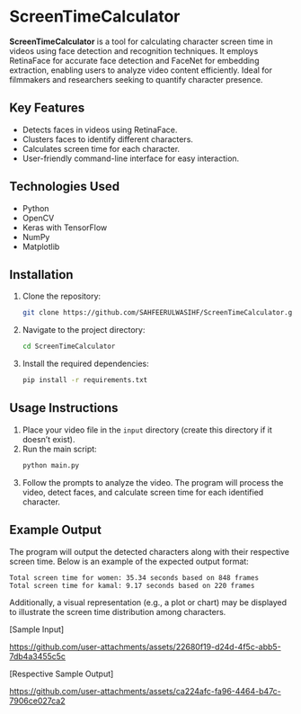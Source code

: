 # ScreenTimeCalculator

**ScreenTimeCalculator** is a tool for calculating character screen time in videos using face detection and recognition techniques. It employs RetinaFace for accurate face detection and FaceNet for embedding extraction, enabling users to analyze video content efficiently. Ideal for filmmakers and researchers seeking to quantify character presence.

## Key Features
- Detects faces in videos using RetinaFace.
- Clusters faces to identify different characters.
- Calculates screen time for each character.
- User-friendly command-line interface for easy interaction.

## Technologies Used
- Python
- OpenCV
- Keras with TensorFlow
- NumPy
- Matplotlib

## Installation
1. Clone the repository:
   ```bash
   git clone https://github.com/SAHFEERULWASIHF/ScreenTimeCalculator.git
   ```
2. Navigate to the project directory:
   ```bash
   cd ScreenTimeCalculator
   ```
3. Install the required dependencies:
   ```bash
   pip install -r requirements.txt
   ```

## Usage Instructions
1. Place your video file in the `input` directory (create this directory if it doesn’t exist).
2. Run the main script:
   ```bash
   python main.py
   ```
3. Follow the prompts to analyze the video. The program will process the video, detect faces, and calculate screen time for each identified character.

## Example Output
The program will output the detected characters along with their respective screen time. Below is an example of the expected output format:

```
Total screen time for women: 35.34 seconds based on 848 frames
Total screen time for kamal: 9.17 seconds based on 220 frames
```

Additionally, a visual representation (e.g., a plot or chart) may be displayed to illustrate the screen time distribution among characters.

[Sample Input]<!-- Replace with an actual image link -->


https://github.com/user-attachments/assets/22680f19-d24d-4f5c-abb5-7db4a3455c5c

[Respective Sample Output]<!-- Replace with an actual image link -->


https://github.com/user-attachments/assets/ca224afc-fa96-4464-b47c-7906ce027ca2

